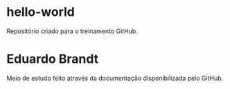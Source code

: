 # hello-world
Repositório criado para o treinamento GitHub.
# Eduardo Brandt
Meio de estudo feito através da documentação disponibilizada pelo GitHub.
